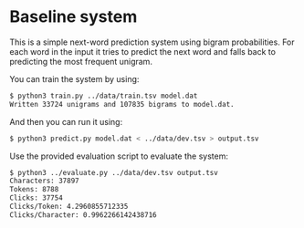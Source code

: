 # Baseline system

This is a simple next-word prediction system using bigram probabilities. For each word in the input it 
tries to predict the next word and falls back to predicting the most frequent unigram.

You can train the system by using:

```bash
$ python3 train.py ../data/train.tsv model.dat
Written 33724 unigrams and 107835 bigrams to model.dat.
```

And then you can run it using:

```bash
$ python3 predict.py model.dat < ../data/dev.tsv > output.tsv
```

Use the provided evaluation script to evaluate the system:

```bash
$ python3 ../evaluate.py ../data/dev.tsv output.tsv 
Characters: 37897
Tokens: 8788
Clicks: 37754
Clicks/Token: 4.2960855712335
Clicks/Character: 0.9962266142438716
```

